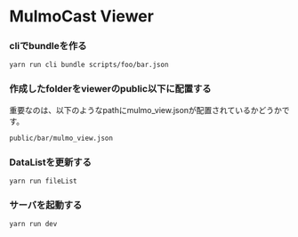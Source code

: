 # MulmoCast Viewer


### cliでbundleを作る

```
yarn run cli bundle scripts/foo/bar.json
```

### 作成したfolderをviewerのpublic以下に配置する

重要なのは、以下のようなpathにmulmo_view.jsonが配置されているかどうかです。

```
public/bar/mulmo_view.json
```

### DataListを更新する

```
yarn run fileList
```

### サーバを起動する

```
yarn run dev
```
